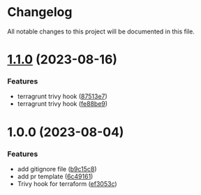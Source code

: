 # Changelog

All notable changes to this project will be documented in this file.

# [1.1.0](https://github.com/Sensedia/pre-commit/compare/v1.0.0...v1.1.0) (2023-08-16)


### Features

* terragrunt trivy hook ([87513e7](https://github.com/Sensedia/pre-commit/commit/87513e7a5b0be3b1f28d383ade674f70b9a4e961))
* terragrunt trivy hook ([fe88be9](https://github.com/Sensedia/pre-commit/commit/fe88be9282a51b009ffd0e89e39d3ebac9c4a196))

# 1.0.0 (2023-08-04)


### Features

* add gitignore file ([b9c15c8](https://github.com/Sensedia/pre-commit/commit/b9c15c8228bbe45de0ab398ad619c2b303395499))
* add pr template ([6c49161](https://github.com/Sensedia/pre-commit/commit/6c49161c091a4d3d73f8e648ea5ff2bedfccc90e))
* Trivy hook for terraform ([ef3053c](https://github.com/Sensedia/pre-commit/commit/ef3053c6046485bf703df84a62f5e3b4cd8834b6))
